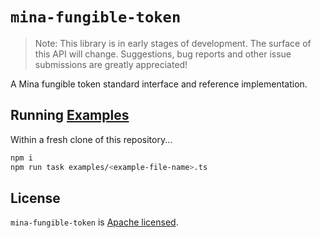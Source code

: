 # `mina-fungible-token`

> Note: This library is in early stages of development. The surface of this API will change.
> Suggestions, bug reports and other issue submissions are greatly appreciated!

A Mina fungible token standard interface and reference implementation.

## Running [Examples](./examples)

Within a fresh clone of this repository...

```sh
npm i
npm run task examples/<example-file-name>.ts
```

## License

`mina-fungible-token` is [Apache licensed](LICENSE).
